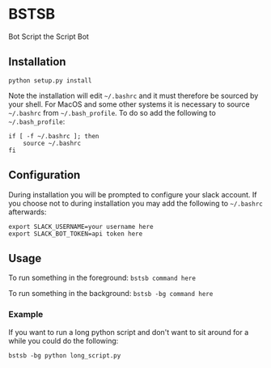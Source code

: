 # BSTSB
Bot Script the Script Bot

## Installation
`python setup.py install`

Note the installation will edit `~/.bashrc` and it must therefore be sourced by your shell.
For MacOS and some other systems it is necessary to source `~/.bashrc` from `~/.bash_profile`.
To do so add the following to `~/.bash_profile`:
```
if [ -f ~/.bashrc ]; then
    source ~/.bashrc
fi
```

## Configuration
During installation you will be prompted to configure your slack account.
If you choose not to during installation you may add the following to `~/.bashrc` afterwards:
```
export SLACK_USERNAME=your username here
export SLACK_BOT_TOKEN=api token here
```
## Usage
To run something in the foreground:
`bstsb command here`

To run something in the background:
`bstsb -bg command here`

### Example
If you want to run a long python script and don't want to sit around for a while you could do the following:

`bstsb -bg python long_script.py`
